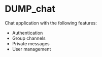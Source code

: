 # DUMP_chat
Chat application with the following features:
- Authentication
- Group channels
- Private messages
- User management

